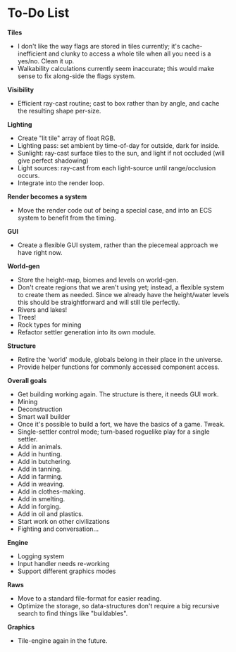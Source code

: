 # To-Do List

**Tiles**

* I don't like the way flags are stored in tiles currently; it's cache-inefficient and clunky to access a whole tile when all you need is a yes/no. Clean it up.
* Walkability calculations currently seem inaccurate; this would make sense to fix along-side the flags system.

**Visibility**

* Efficient ray-cast routine; cast to box rather than by angle, and cache the resulting shape per-size.

**Lighting**

* Create "lit tile" array of float RGB.
* Lighting pass: set ambient by time-of-day for outside, dark for inside.
* Sunlight: ray-cast surface tiles to the sun, and light if not occluded (will give perfect shadowing)
* Light sources: ray-cast from each light-source until range/occlusion occurs.
* Integrate into the render loop.

**Render becomes a system**

* Move the render code out of being a special case, and into an ECS system to benefit from the timing.

**GUI**

* Create a flexible GUI system, rather than the piecemeal approach we have right now.

**World-gen**

* Store the height-map, biomes and levels on world-gen.
* Don't create regions that we aren't using yet; instead, a flexible system to create them as needed. Since we already have the height/water levels this should be straightforward and will still tile perfectly.
* Rivers and lakes!
* Trees!
* Rock types for mining
* Refactor settler generation into its own module.

**Structure**

* Retire the 'world' module, globals belong in their place in the universe.
* Provide helper functions for commonly accessed component access.

**Overall goals**

* Get building working again. The structure is there, it needs GUI work.
* Mining
* Deconstruction
* Smart wall builder
* Once it's possible to build a fort, we have the basics of a game. Tweak.
* Single-settler control mode; turn-based roguelike play for a single settler.
* Add in animals.
* Add in hunting.
* Add in butchering.
* Add in tanning.
* Add in farming.
* Add in weaving.
* Add in clothes-making.
* Add in smelting.
* Add in forging.
* Add in oil and plastics.
* Start work on other civilizations
* Fighting and conversation...

**Engine**

* Logging system
* Input handler needs re-working
* Support different graphics modes

**Raws**

* Move to a standard file-format for easier reading.
* Optimize the storage, so data-structures don't require a big recursive search to find things like "buildables".

**Graphics**

* Tile-engine again in the future.

